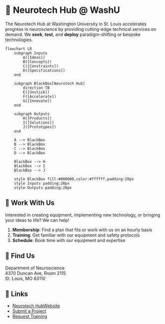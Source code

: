 # 🧠 Neurotech Hub @ WashU

The Neurotech Hub at Washington University in St. Louis accelerates progress in neuroscience by providing cutting-edge technical services on demand. We **seek**, **test**, and **deploy** paradigm-shifting or bespoke technologies.

```mermaid
flowchart LR
    subgraph Inputs
        A([Ideas])
        B([Concepts])
        C([Constraints])
        D([Specifications])
    end
    
    subgraph BlackBox[Neurotech Hub]
        direction TB
        E([Unstick])
        F([Accelerate])
        G([Innovate])
    end
    
    subgraph Outputs
        H([Products])
        I([Solutions])
        J([Prototypes])
    end
    
    A --> BlackBox
    B --> BlackBox
    C --> BlackBox
    D --> BlackBox
    
    BlackBox --> H
    BlackBox --> I
    BlackBox --> J

    style BlackBox fill:#000000,color:#ffffff,padding:20px
    style Inputs padding:20px
    style Outputs padding:20px
```

## 🤝 Work With Us

Interested in creating equipment, implementing new technology, or bringing your ideas to life? We can help!

1. **Membership**: Find a plan that fits or work with us on an hourly basis
2. **Training**: Get familiar with our equipment and safety protocols
3. **Schedule**: Book time with our equipment and expertise

## 📍 Find Us

Department of Neuroscience  
4370 Duncan Ave, Room 2115  
St. Louis, MO 63110

## 🔗 Links
- [Neurotech HubWebsite](https://neurotechhub.wustl.edu/)
- [Submit a Project](https://neurotechhub.wustl.edu/contact/submit-a-project)
- [Request Training](https://neurotechhub.wustl.edu/contact/request-training)
